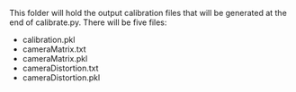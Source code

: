 This folder will hold the output calibration files that will be generated at the end of calibrate.py. 
There will be five files:
- calibration.pkl 
- cameraMatrix.txt
- cameraMatrix.pkl
- cameraDistortion.txt
- cameraDistortion.pkl

